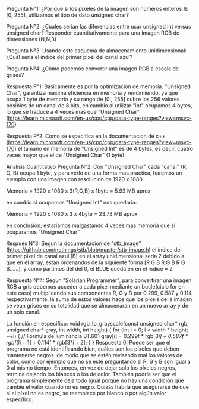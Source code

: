 Pregunta N°1: ¿Por que si los pixeles de la imagen son números enteros ∈ [0, 255], utilizamos el tipo de dato
unsigned char?

Pregunta N°2: ¿Cuales serían las diferencias entre usar unsigned int versus unsigned char? Responder
cuantitativamente para una imagen RGB de dimensiones (N,N,3)

Pregunta N°3: Usando este esquema de almacenamiento unidimensional: ¿Cuál sería el índice del primer
pixel del canal azul?

Pregunta N°4: ¿Cómo podemos convertir una imagen RGB a escala de grises?


Respuesta P°1: Básicamente es por la optimizacion de memoria. "Unsigned Char", garantiza maxima eficiencia en memoria y rendimiendo, ya que ocupa 1 byte de memoria
y su rango de [0 , 255] cubre los 256 valores posibles de un canal de 8 bits, en cambio al utilizar "int" ocupamos 4 bytes, lo que se traduce a 4 veces mas que "Unsigned Char"
(https://learn.microsoft.com/en-us/cpp/cpp/data-type-ranges?view=msvc-170)
 

Respuesta P°2: Como se especifica en la documentacion de c++ (https://learn.microsoft.com/en-us/cpp/cpp/data-type-ranges?view=msvc-170) el tamaño en memoria de "Unsigned Int" es de
4 bytes, es decir, cuatro veces mayor que el de "Unsigned Char" (1 byte)

Analisis Cuantitativo Pregunta N°2: Con "Unsigned Char" cada "canal" (R, G, B) ocupa 1 byte,
 y para verlo de una forma mas practica, haremos un ejemplo con una imagen con resolucion de 1920 x 1080

 Memoria = 1920 x 1080 x 3(R,G,B) x 1byte = 5.93 MB aprox

 en cambio si ocupamos "Unsigned Int" nos quedaria:

 Memoria = 1920 x 1080 x 3 x 4byte = 23.73 MB aprox

 en conclusion; estariamos malgastando 4 veces mas memoria que si ocuparamos "Unsigned Char"


 Respues N°3: Segun la documentacion de "stb_image"(https://github.com/nothings/stb/blob/master/stb_image.h) el índice del primer pixel de canal azul (B) en el array unidimensional
 seria 2 debido a que en el array, estan ordenandos de la siguiente forma [R G B R G B R G B......], y como partimos del del 0, el BLUE queda en en el índice = 2



Respuesta N°4: Segun "Solarian Programmer", para convertirar una imagen RGB a gris debemos acceder a cada pixel mediante un bucle(ciclo for en este caso)
multiplicando sus componentes R, G y B por 0.299, 0.587 y 0.114 respectivamente, la suma de estos valores hace que los pixels de la imagen se vean grises en su totalidad
que se almacenaran en un nuevo array y de un solo canal. 

La función en especifico:
void rgb_to_grayscale(const unsigned char* rgb, unsigned char* gray, int width, int height) {
    for (int i = 0; i < width * height; ++i) {
        // Fórmula de luminancia BT.601
        gray[i] = 0.299f * rgb[3*i] + 0.587f * rgb[3*i + 1] + 0.114f * rgb[3*i + 2];
    }
}
Respuesta 6: Puede ser que el programa no está identificando bien, cuáles son los píxeles que deben mantenerse negros. de modo que se estén revisando mal los valores de color, como por ejemplo que no se esté preguntando si R, G y B son igual a 0 al mismo tiempo. Entonces, en vez de dejar solo los píxeles negros, termina dejando los blancos o los de color. También podría ser que el programa simplemente deja todo igual porque no hay una condición que cambie el valor cuando no es negro. Quizás habría que asegurarse de que si el píxel no es negro, se reemplace por blanco o por algún valor específico. 